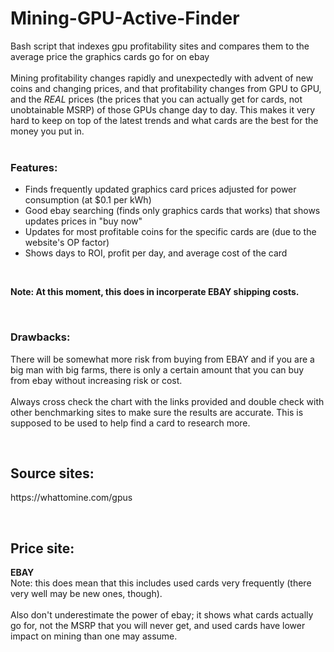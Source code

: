# Mining-GPU-Active-Finder
<p>
	Bash script that indexes gpu profitability sites and compares them to the average price the graphics cards go for on ebay <br> <br>
	Mining profitability changes rapidly and unexpectedly with advent of new coins and changing prices, and that profitability changes from GPU to GPU, and the <i>REAL</i> prices (the prices that you can actually get for cards, not unobtainable MSRP) of those GPUs change day to day. This makes it very hard to keep on top of the latest trends and what cards are the best for the money you put in. <br> <br>
	<h3>Features:</h3>
</p>
	<ul>
		<li> Finds frequently updated graphics card prices adjusted for power consumption (at $0.1 per kWh) </li>
		<li> Good ebay searching (finds only graphics cards that works) that shows updates prices in "buy now" </li>
		<li> Updates for most profitable coins for the specific cards are (due to the website's OP factor) </li>
		<li> Shows days to ROI, profit per day, and average cost of the card </li>
	</ul>
<br>
<p><b>Note: At this moment, this does in incorperate EBAY shipping costs.</b></p>
<br>
<h3>Drawbacks:</h3> 
<p>
	There will be somewhat more risk from buying from EBAY and if you are a big man with big farms, there is only a certain amount that you can buy from ebay without increasing risk or cost. <br> <br>
	Always cross check the chart with the links provided and double check with other benchmarking sites to make sure the results are accurate. This is supposed to be used to help find a card to research more.
</p>
<br>
<h2> Source sites: </h1>
<p> https://whattomine.com/gpus </p>
<br>
<h2> Price site: </h2>
<p>
<b>EBAY</b>

<br>
Note: this does mean that this includes used cards very frequently (there very well may be new ones, though). 
<br> <br>
Also don't underestimate the power of ebay; it shows what cards actually go for, not the MSRP that you will never get, and used cards have lower impact on mining than one may assume.
</p>
